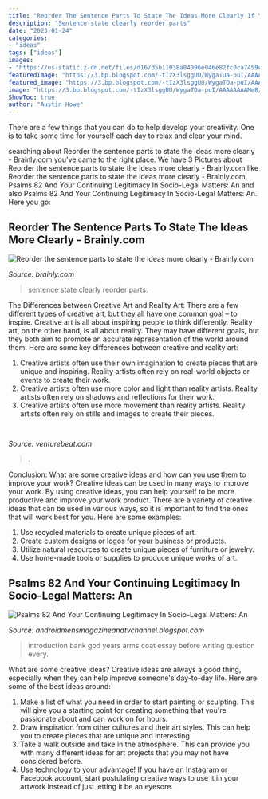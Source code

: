 ```yaml
---
title: "Reorder The Sentence Parts To State The Ideas More Clearly If You Respect ~ Reorder The Sentence Parts To State The Ideas More Clearly"
description: "Sentence state clearly reorder parts"
date: "2023-01-24"
categories:
- "ideas"
tags: ["ideas"]
images:
- "https://us-static.z-dn.net/files/d16/d5b11038a84096e046e82fc0ca7459c8.png"
featuredImage: "https://3.bp.blogspot.com/-tIzX3lsggUU/WygaTOa-puI/AAAAAAAAMe8/IMRBBNivxBo7BHAYY9_xvk-f2MB7R3tbwCLcBGAs/s1600/IMG_20180616_220007_edit.jpg"
featured_image: "https://3.bp.blogspot.com/-tIzX3lsggUU/WygaTOa-puI/AAAAAAAAMe8/IMRBBNivxBo7BHAYY9_xvk-f2MB7R3tbwCLcBGAs/s1600/IMG_20180616_220007_edit.jpg"
image: "https://3.bp.blogspot.com/-tIzX3lsggUU/WygaTOa-puI/AAAAAAAAMe8/IMRBBNivxBo7BHAYY9_xvk-f2MB7R3tbwCLcBGAs/s1600/IMG_20180616_220007_edit.jpg"
ShowToc: true
author: "Austin Howe"
---
```



There are a few things that you can do to help develop your creativity. One is to take some time for yourself each day to relax and clear your mind.

	

		
searching about Reorder the sentence parts to state the ideas more clearly - Brainly.com you've came to the right place. We have 3 Pictures about Reorder the sentence parts to state the ideas more clearly - Brainly.com like Reorder the sentence parts to state the ideas more clearly - Brainly.com, Psalms 82 And Your Continuing Legitimacy In Socio-Legal Matters: An and also Psalms 82 And Your Continuing Legitimacy In Socio-Legal Matters: An. Here you go:
		
    
## Reorder The Sentence Parts To State The Ideas More Clearly - Brainly.com

<img loading=lazy src="https://us-static.z-dn.net/files/d16/d5b11038a84096e046e82fc0ca7459c8.png" onerror="this.onerror=null;this.src='https://tse2.mm.bing.net/th?id=OIP.KqbieZzaPANqTN2kRkI6FAHaHa&amp;pid=15.1';" alt="Reorder the sentence parts to state the ideas more clearly - Brainly.com">

_Source: brainly.com_

>sentence state clearly reorder parts. 

	

The Differences between Creative Art and Reality Art: There are a few different types of creative art, but they all have one common goal – to inspire.
Creative art is all about inspiring people to think differently. Reality art, on the other hand, is all about reality. They may have different goals, but they both aim to promote an accurate representation of the world around them. Here are some key differences between creative and reality art: 
1) Creative artists often use their own imagination to create pieces that are unique and inspiring. Reality artists often rely on real-world objects or events to create their work. 
2) Creative artists often use more color and light than reality artists. Reality artists often rely on shadows and reflections for their work. 
3) Creative artists often use more movement than reality artists. Reality artists often rely on stills and images to create their pieces.

    
## 

<img loading=lazy src="https://venturebeat.com/wp-content/uploads/2019/10/microsoft-surface-duo-2.jpg?w=800" onerror="this.onerror=null;this.src='https://tse4.mm.bing.net/th?id=OIP.3vWBQOzt8zm9b3N63QU71QHaEK&amp;pid=15.1';" alt="">

_Source: venturebeat.com_

>. 

	

Conclusion: What are some creative ideas and how can you use them to improve your work?
Creative ideas can be used in many ways to improve your work. By using creative ideas, you can help yourself to be more productive and improve your work product. There are a variety of creative ideas that can be used in various ways, so it is important to find the ones that will work best for you. Here are some examples: 
1. Use recycled materials to create unique pieces of art.
2. Create custom designs or logos for your business or products.
3. Utilize natural resources to create unique pieces of furniture or jewelry.
4. Use home-made tools or supplies to produce unique works of art.

    
## Psalms 82 And Your Continuing Legitimacy In Socio-Legal Matters: An

<img loading=lazy src="https://3.bp.blogspot.com/-tIzX3lsggUU/WygaTOa-puI/AAAAAAAAMe8/IMRBBNivxBo7BHAYY9_xvk-f2MB7R3tbwCLcBGAs/s1600/IMG_20180616_220007_edit.jpg" onerror="this.onerror=null;this.src='https://tse2.mm.bing.net/th?id=OIP.57RX_fhez79F-udM1YIyaAHaG6&amp;pid=15.1';" alt="Psalms 82 And Your Continuing Legitimacy In Socio-Legal Matters: An">

_Source: androidmensmagazineandtvchannel.blogspot.com_

>introduction bank god years arms coat essay before writing question every. 

	

What are some creative ideas?
Creative ideas are always a good thing, especially when they can help improve someone's day-to-day life. Here are some of the best ideas around: 
1. Make a list of what you need in order to start painting or sculpting. This will give you a starting point for creating something that you're passionate about and can work on for hours. 
2. Draw inspiration from other cultures and their art styles. This can help you to create pieces that are unique and interesting. 
3. Take a walk outside and take in the atmosphere. This can provide you with many different ideas for art projects that you may not have considered before. 
4. Use technology to your advantage! If you have an Instagram or Facebook account, start postulating creative ways to use it in your artwork instead of just letting it be an eyesore.

